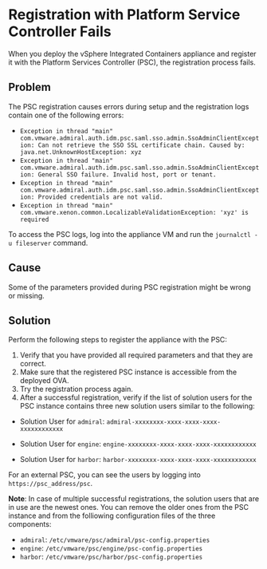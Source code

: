 # Registration with Platform Service Controller Fails #

When you deploy the vSphere Integrated Containers appliance and register it with the Platform Services Controller (PSC), the registration process fails. 

## Problem ##

The PSC registration causes errors during setup and the registration logs contain one of the following errors:

- `Exception in thread "main" com.vmware.admiral.auth.idm.psc.saml.sso.admin.SsoAdminClientException: Can not retrieve the SSO SSL certificate chain. Caused by: java.net.UnknownHostException: xyz`
- `Exception in thread "main" com.vmware.admiral.auth.idm.psc.saml.sso.admin.SsoAdminClientException: General SSO failure. Invalid host, port or tenant.`
- `Exception in thread "main" com.vmware.admiral.auth.idm.psc.saml.sso.admin.SsoAdminClientException: Provided credentials are not valid.`
- `Exception in thread "main" com.vmware.xenon.common.LocalizableValidationException: 'xyz' is required`

To access the PSC logs, log into the appliance VM and run the `journalctl -u fileserver` command.

## Cause ##

Some of the parameters provided during PSC registration might be wrong or missing.

## Solution ##

Perform the following steps to register the appliance with the PSC:

1. Verify that you have provided all required parameters and that they are correct.
2. Make sure that the registered PSC instance is accessible from the deployed OVA.
3. Try the registration process again.
4. After a successful registration, verify if the list of solution users for the PSC instance contains three new solution users similar to the following:
	
  - Solution User for `admiral`: `admiral-xxxxxxxx-xxxx-xxxx-xxxx-xxxxxxxxxxxx`

  - Solution User for `engine`: `engine-xxxxxxxx-xxxx-xxxx-xxxx-xxxxxxxxxxxx`

  - Solution User for `harbor`: `harbor-xxxxxxxx-xxxx-xxxx-xxxx-xxxxxxxxxxxx`

For an external PSC, you can see the users by logging into `https://psc_address/psc`.

**Note**: In case of multiple successful registrations, the solution users that are in use are the newest ones. You can remove the older ones from the PSC instance and from the folliowing configuration files of the three components:

- `admiral`: `/etc/vmware/psc/admiral/psc-config.properties`
- `engine`: `/etc/vmware/psc/engine/psc-config.properties`
- `harbor`: `/etc/vmware/psc/harbor/psc-config.properties`